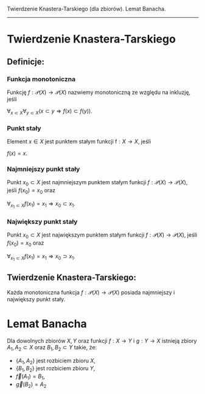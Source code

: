 Twierdzenie Knastera-Tarskiego (dla zbiorów). Lemat Banacha.

----

# Twierdzenie Knastera-Tarskiego

## Definicje:

### Funkcja monotoniczna
Funkcję $f:\mathcal{P}(X) \rightarrow \mathcal{P}(X)$ nazwiemy monotoniczną ze względu na inkluzję, jeśli

$\forall_{x\subset X} \forall_{y \subset X} (x\subset y \Rightarrow f(x) \subset f(y))$.

### Punkt stały
Element $x \in X$ jest punktem stałym funkcji f$:X \rightarrow X$, jeśli

$f(x)=x$.

### Najmniejszy punkt stały
Punkt $x_0 \subset X$ jest najmniejszym punktem stałym funkcji $f:\mathcal{P}(X) \rightarrow \mathcal{P}(X)$, jeśli $f(x_0)=x_0$ oraz

$\forall_{x_1\subset X} f(x_1)= x_1 \Rightarrow x_0 \subset x_1$.

### Największy punkt stały
Punkt $x_0 \subset X$ jest największym punktem stałym funkcji $f:\mathcal{P}(X) \rightarrow \mathcal{P}(X)$, jeśli $f(x_0)=x_0$ oraz

$\forall_{x_1\subset X} f(x_1)= x_1 \Rightarrow x_0 \supset x_1$.

## Twierdzenie Knastera-Tarskiego:
Każda monotoniczna funkcja $f:\mathcal{P}(X) \rightarrow \mathcal{P}(X)$ posiada najmniejszy i największy punkt stały.

# Lemat Banacha
Dla dowolnych zbiorów $X,Y$ oraz funkcji $f:X \rightarrow Y$ i $g:Y\rightarrow X$ istnieją zbiory $A_1,A_2 \subset X$ oraz $B_1,B_2 \subset Y$ takie, że:

- $\{A_1,A_2\}$ jest rozbiciem zbioru $X$,
- $\{B_1,B_2\}$ jest rozbiciem zbioru $Y$,
- $\vec{f}(A_1)= B_1$,
- $\vec{g}(B_2)= A_2$
